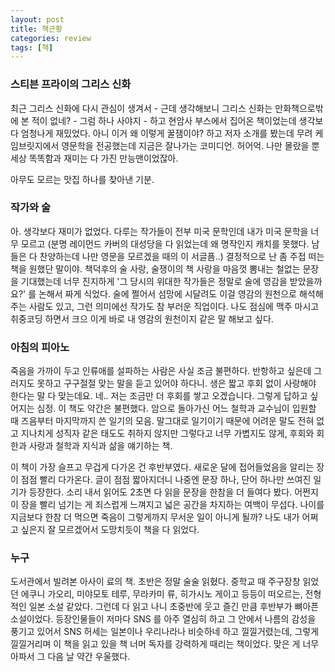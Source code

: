 ```yaml
---
layout: post
title: 책근황
categories: review
tags: [책]
---
```


### 스티븐 프라이의 그리스 신화

최근 그리스 신화에 다시 관심이 생겨서 - 근데 생각해보니 그리스 신화는 만화책으로밖에 본 적이 없네? - 그럼 하나 사야지 - 하고 현암사 부스에서 집어온 책이었는데 생각보다 엄청나게 재밌었다. 아니 이거 왜 이렇게 꿀잼이야? 하고 저자 소개를 봤는데 무려 케임브릿지에서 영문학을 전공했는데 지금은 잘나가는 코미디언. 허어억. 나만 몰랐을 뿐 세상 똑똑함과 재미는 다 가진 만능맨이었잖아.

아무도 모르는 맛집 하나를 찾아낸 기분.

### 작가와 술

아. 생각보다 재미가 없었다. 다루는 작가들이 전부 미국 문학인데 내가 미국 문학을 너무 모르고 (분명 레이먼드 카버의 대성당을 다 읽었는데 왜 명작인지 캐치를 못했다. 남들은 다 찬양하는데 나만 영문을 모르겠을 때의 이 서글픔..) 결정적으로 난 좀 주접 떠는 책을 원했단 말이야. 책덕후의 술 사랑, 술쟁이의 책 사랑을 마음껏 뽐내는 철없는 문장을 기대했는데 너무 진지하게 '그 당시의 위대한 작가들은 정말로 술에 영감을 받았을까요?' 를 논해서 짜게 식었다. 술에 쩔어서 섬망에 시달려도 이걸 영감의 원천으로 해석해주는 사람도 있고, 그런 의미에선 작가도 참 부러운 직업이다. 나도 점심에 맥주 마시고 취중코딩 하면서 크으 이게 바로 내 영감의 원천이지 같은 말 해보고 싶다.

### 아침의 피아노

죽음을 가까이 두고 인류애를 설파하는 사람은 사실 조금 불편하다. 반항하고 싶은데 그러지도 못하고 구구절절 맞는 말을 듣고 있어야 하다니. 생은 짧고 후회 없이 사랑해야 한다는 말 다 맞는데요. 네.. 저는 조금만 더 후회를 쌓고 오겠습니다. 그렇게 답하고 싶어지는 심정. 이 책도 약간은 불편했다. 암으로 돌아가신 어느 철학과 교수님이 입원할 때 즈음부터 마지막까지 쓴 일기의 모음. 말그대로 일기이기 때문에 어려운 말도 전혀 없고 지나치게 성직자 같은 태도도 취하지 않지만 그렇다고 너무 가볍지도 않게, 후회와 회한과 사랑과 철학과 지식과 삶을 얘기하는 책. 

이 책이 가장 슬프고 무겁게 다가온 건 후반부였다. 새로운 달에 접어들었음을 알리는 장이 점점 빨리 다가온다. 글이 점점 짧아지더니 나중엔 문장 하나, 단어 하나만 쓰여진 일기가 등장한다. 소리 내서 읽어도 2초면 다 읽을 문장을 한참을 더 들여다 봤다. 어쩐지 이 장을 빨리 넘기는 게 죄스럽게 느껴지고 넓은 공간을 차지하는 여백이 무섭다. 나이를 지금보다 한참 더 먹으면 죽음이 그렇게까지 무서운 일이 아니게 될까? 나도 내가 어쩌고 싶은지 잘 모르겠어서 도망치듯이 책을 다 읽었다.

### 누구

도서관에서 빌려본 아사이 료의 책. 초반은 정말 술술 읽혔다. 중학교 때 주구장창 읽었던 에쿠니 가오리, 미야모토 테루, 무라카미 류, 히가시노 게이고 등등이 떠오르는, 전형적인 일본 소설 같았다. 그런데 다 읽고 나니 초중반에 웃고 즐긴 만큼 후반부가 뼈아픈 소설이었다. 등장인물들이 저마다 SNS 를 아주 열심히 하고 그 안에서 나름의 감성을 풍기고 있어서 SNS 허세는 일본이나 우리나라나 비슷하네 하고 낄낄거렸는데, 그렇게 낄낄거리며 이 책을 읽고 있을 책 너머 독자를 강력하게 때리는 책이었다. 맞은 게 너무 아파서 그 다음 날 약간 우울했다. 